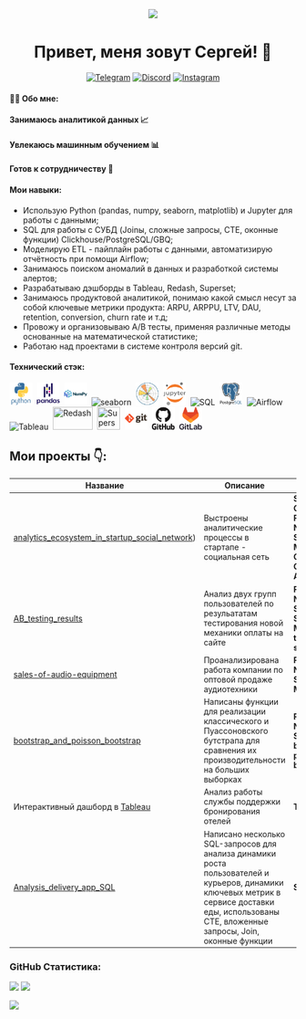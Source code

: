 <p align="center">
  <img src="https://miro.medium.com/fit/c/184/184/1*a-HMfeg5w-W02Nrw21iPtg.gif" width="300">
</p>
<h1 align="center">Привет, меня зовут Cергей! 👋</h1>
<div align="center">
  
[![Telegram](https://img.shields.io/badge/Telegram-blue?style=for-the-bage&logo=telegram&logoColor=white)](https://t.me/sergey_savchits)
[![Discord](https://img.shields.io/badge/Discord-%237289DA.svg?logo=discord&logoColor=white)](https://discord.gg/chemodan1988)
[![Instagram](https://img.shields.io/badge/Instagram-orange?style=for-the-bage&logo=instagram&logoColor=white)](https://instagram.com/cook_in_soul)

</div>

#### :man_technologist: Обо мне:
#### Занимаюсь аналитикой данных 📈
#### Увлекаюсь машинным обучением 📊
#### Готов к сотрудничеству 🤝
#### Мои навыки:
<ul>
<li>Использую Python (pandas, numpy, seaborn, matplotlib) и Jupyter для работы с данными;
<li>SQL для работы с СУБД (Joinы, сложные запросы, CTE, оконные функции) Clickhouse/PostgreSQL/GBQ;
<li>Моделирую ETL - пайплайн работы с данными, автоматизирую отчётность при помощи Airflow;
<li>Занимаюсь поиском аномалий в данных и разработкой системы алертов;
<li>Разрабатываю дэшборды в Tableau, Redash, Superset;
<li>Занимаюсь продуктовой аналитикой, понимаю какой смысл несут за собой ключевые метрики продукта: ARPU, ARPPU, LTV, DAU, retention, conversion, churn rate и т.д;
<li>Провожу и организовываю А/В тесты, применяя различные методы основанные на математической статистике;
<li>Работаю над проектами в системе контроля версий git.
</ul>

#### Технический стэк:
<div>
  <img src="https://github.com/devicons/devicon/blob/master/icons/python/python-original-wordmark.svg" title="Python" width="40" height="40"/>&nbsp;
  <img src="https://github.com/devicons/devicon/blob/master/icons/pandas/pandas-original-wordmark.svg" title="Pandas" alt="Pandas" width="40" height="40"/>&nbsp;
  <img src="https://github.com/devicons/devicon/blob/master/icons/numpy/numpy-original-wordmark.svg" title="NumPy" width="40" height="40"/>&nbsp;
  <img src="https://cdn.worldvectorlogo.com/logos/seaborn-1.svg"  title="seaborn" alt="seaborn" width="40" height="40"/>&nbsp;
  <img src="https://github.com/devicons/devicon/blob/master/icons/matplotlib/matplotlib-original.svg" title="Matplotlib" width="40" height="40"/>&nbsp;
  <img src="https://github.com/devicons/devicon/blob/master/icons/jupyter/jupyter-original-wordmark.svg" title="Jupyter" width="40" height="40"/>&nbsp;
  <img src="https://github.com/alexandra-arzhanukhina/alexandra-arzhanukhina/blob/main/sql-svgrepo-com.svg" title="SQL" alt="SQL" width="40" height="40"/>&nbsp;
  <img src="https://github.com/devicons/devicon/blob/master/icons/postgresql/postgresql-original-wordmark.svg" title="PostgreSQL" alt="PostgreSQL" width="40" height="40"/>&nbsp;
  <img src="https://github.com/alexandra-arzhanukhina/alexandra-arzhanukhina/blob/main/airflow-svgrepo-com.svg" title="Airflow" alt="Airflow" width="40" height="40"/>&nbsp;
  <img src="https://github.com/alexandra-arzhanukhina/alexandra-arzhanukhina/blob/main/tableau-icon-svgrepo-com.svg" title="Tableau" alt="Tableau" width="40" height="40"/>&nbsp;
  <img src="https://redash.io/assets/images/logo.png" title="Redash"  width="70" height="40"/>&nbsp;
  <img src="https://docs.cloudron.io/img/superset-logo.png" title="Superset"  width="40" height="40"/>&nbsp;
  <img src="https://github.com/devicons/devicon/blob/master/icons/git/git-original-wordmark.svg" title="Git" width="40" height="40"/>&nbsp;
  <img src="https://github.com/devicons/devicon/blob/master/icons/github/github-original-wordmark.svg" title="GitHub" width="40" height="40"/>&nbsp;
  <img src="https://github.com/devicons/devicon/blob/master/icons/gitlab/gitlab-original-wordmark.svg" title="GitLab" width="40" height="40"/>&nbsp;

## Мои проекты 👇:

| Название | Описание | Стек |
|----------------|-----------------|-----|
|[analytics_ecosystem_in_startup_social_network](https://github.com/savachechen/analytics_ecosystem_in_startup_social_network))|Выстроены аналитические процессы в стартапе - социальная сеть|**Superset,** **ClickHouse,** **Pandas,** **Numpy,** **Seaborn,** **Matplotlib,** **Orbit,** **CausalImpact,** **AirFlow**|
|[AB_testing_results](https://github.com/savachechen/AB_testing_results)|Анализ двух групп пользователей по резульататам тестирования новой механики оплаты на сайте|**Pandas,** **Numpy,** **SciPy,** **Seaborn,** **Matplotlib,** **ttest,** **chi-square**|
|[sales-of-audio-equipment](https://github.com/savachechen/sales-of-audio-equipment)|Проанализирована работа компании по оптовой продаже аудиотехники|**Pandas,** **Numpy,** **Seaborn,** **Matplotlib**|
|[bootstrap_and_poisson_bootstrap](https://github.com/savachechen/bootstrap_and_poisson_bootstrap)|Написаны функции для реализации классического и Пуассоновского бутстрапа для сравнения их производительности на больших выборках|**Pandas,** **Numpy,** **SciPy,** **bootstrap,** **poisson bootstrap**|
|Интерактивный дашборд в [Tableau](https://public.tableau.com/app/profile/sergey.savchits/viz/Myprojectv_2/Dashboard1)|Анализ работы службы поддержки бронирования отелей|**Tableau**|
|[Analysis_delivery_app_SQL](https://github.com/savachechen/Analysis_delivery_app_SQL)|Написано несколько SQL-запросов для анализа динамики роста пользователей и курьеров, динамики ключевых метрик  в сервисе доставки еды, использованы CTE, вложенные запросы, Join, оконные функции|**SQL,** **Redash**|

### GitHub Статистика:
<div align="left">

![](https://github-readme-stats.vercel.app/api?username=savachechen&theme=white&hide_border=false&include_all_commits=false&count_private=true) 
![](https://github-readme-streak-stats.herokuapp.com/?user=savachechen&theme=light&hide_border=false)

</div>

![](https://komarev.com/ghpvc/?username=savachechen)
